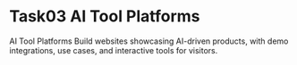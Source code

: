 # Task03 AI Tool Platforms

AI Tool Platforms Build websites showcasing AI-driven products, with demo integrations, use cases, and interactive tools for visitors.
